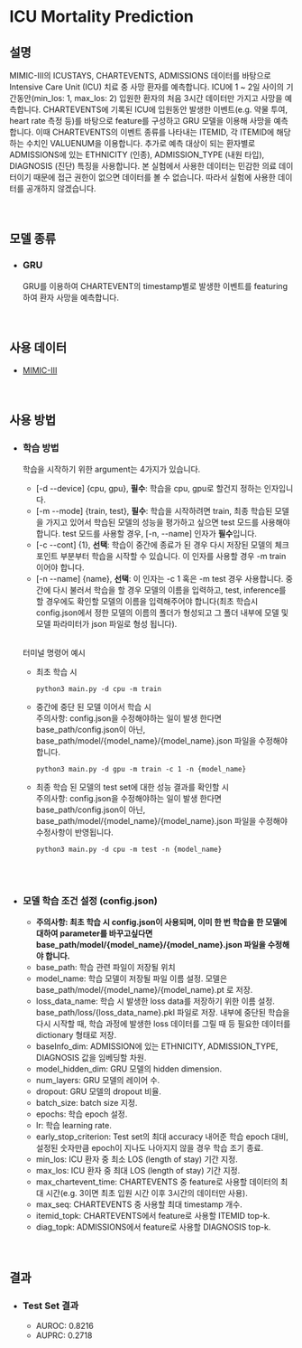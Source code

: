 # ICU Mortality Prediction
## 설명
MIMIC-III의 ICUSTAYS, CHARTEVENTS, ADMISSIONS 데이터를 바탕으로 Intensive Care Unit (ICU) 치료 중 사망 환자를 예측합니다.
ICU에 1 ~ 2일 사이의 기간동안(min_los: 1, max_los: 2) 입원한 환자의 처음 3시간 데이터만 가지고 사망을 예측합니다.
CHARTEVENTS에 기록된 ICU에 입원동안 발생한 이벤트(e.g. 약물 투여, heart rate 측정 등)를 바탕으로 feature를 구성하고 GRU 모델을 이용해 사망을 예측합니다.
이때 CHARTEVENTS의 이벤트 종류를 나타내는 ITEMID, 각 ITEMID에 해당하는 수치인 VALUENUM을 이용합니다.
추가로 예측 대상이 되는 환자별로 ADMISSIONS에 있는 ETHNICITY (인종), ADMISSION_TYPE (내원 타입), DIAGNOSIS (진단) 특징을 사용합니다.
본 실험에서 사용한 데이터는 민감한 의료 데이터이기 때문에 접근 권한이 없으면 데이터를 볼 수 없습니다.
따라서 실험에 사용한 데이터를 공개하지 않겠습니다.
<br><br><br>

## 모델 종류
* ### GRU
    GRU를 이용하여 CHARTEVENT의 timestamp별로 발생한 이벤트를 featuring하여 환자 사망을 예측합니다.
<br><br><br>


## 사용 데이터
* [MIMIC-III](https://mimic.mit.edu/docs/iii/)
<br><br><br>


## 사용 방법
* ### 학습 방법
    학습을 시작하기 위한 argument는 4가지가 있습니다.<br>
    * [-d --device] {cpu, gpu}, **필수**: 학습을 cpu, gpu로 할건지 정하는 인자입니다.
    * [-m --mode] {train, test}, **필수**: 학습을 시작하려면 train, 최종 학습된 모델을 가지고 있어서 학습된 모델의 성능을 평가하고 싶으면 test 모드를 사용해야 합니다. test 모드를 사용할 경우, [-n, --name] 인자가 **필수**입니다.
    * [-c --cont] {1}, **선택**: 학습이 중간에 종료가 된 경우 다시 저장된 모델의 체크포인트 부분부터 학습을 시작할 수 있습니다. 이 인자를 사용할 경우 -m train 이어야 합니다. 
    * [-n --name] {name}, **선택**: 이 인자는 -c 1 혹은 -m test 경우 사용합니다.
    중간에 다시 불러서 학습을 할 경우 모델의 이름을 입력하고, test, inference를 할 경우에도 확인할 모델의 이름을 입력해주어야 합니다(최초 학습시 config.json에서 정한 모델의 이름의 폴더가 형성되고 그 폴더 내부에 모델 및 모델 파라미터가 json 파일로 형성 됩니다).<br><br>

    터미널 명령어 예시<br>
    * 최초 학습 시
        ```
        python3 main.py -d cpu -m train
        ```
    * 중간에 중단 된 모델 이어서 학습 시
        <br>주의사항: config.json을 수정해야하는 일이 발생 한다면 base_path/config.json이 아닌, base_path/model/{model_name}/{model_name}.json 파일을 수정해야 합니다.
        ```
        python3 main.py -d gpu -m train -c 1 -n {model_name}
        ```
    * 최종 학습 된 모델의 test set에 대한 성능 결과를 확인할 시
        <br>주의사항: config.json을 수정해야하는 일이 발생 한다면 base_path/config.json이 아닌, base_path/model/{model_name}/{model_name}.json 파일을 수정해야 수정사항이 반영됩니다.
        ```
        python3 main.py -d cpu -m test -n {model_name}
        ```
    <br><br>

* ### 모델 학습 조건 설정 (config.json)
    * **주의사항: 최초 학습 시 config.json이 사용되며, 이미 한 번 학습을 한 모델에 대하여 parameter를 바꾸고싶다면 base_path/model/{model_name}/{model_name}.json 파일을 수정해야 합니다.**
    * base_path: 학습 관련 파일이 저장될 위치
    * model_name: 학습 모델이 저장될 파일 이름 설정. 모델은 base_path/model/{model_name}/{model_name}.pt 로 저장.
    * loss_data_name: 학습 시 발생한 loss data를 저장하기 위한 이름 설정. base_path/loss/{loss_data_name}.pkl 파일로 저장. 내부에 중단된 학습을 다시 시작할 때, 학습 과정에 발생한 loss 데이터를 그릴 때 등 필요한 데이터를 dictionary 형태로 저장.
    * baseInfo_dim: ADMISSION에 있는 ETHNICITY, ADMISSION_TYPE, DIAGNOSIS 값을 임베딩할 차원.
    * model_hidden_dim: GRU 모델의 hidden dimension.
    * num_layers: GRU 모델의 레이어 수.
    * dropout: GRU 모델의 dropout 비율.
    * batch_size: batch size 지정.
    * epochs: 학습 epoch 설정.
    * lr: 학습 learning rate.
    * early_stop_criterion: Test set의 최대 accuracy 내어준 학습 epoch 대비, 설정된 숫자만큼 epoch이 지나도 나아지지 않을 경우 학습 조기 종료.    
    * min_los: ICU 환자 중 최소 LOS (length of stay) 기간 지정.
    * max_los: ICU 환자 중 최대 LOS (length of stay) 기간 지정.
    * max_chartevent_time: CHARTEVENTS 중 feature로 사용할 데이터의 최대 시간(e.g. 3이면 최초 입원 시간 이후 3시간의 데이터만 사용).
    * max_seq: CHARTEVENTS 중 사용할 최대 timestamp 개수.
    * itemid_topk: CHARTEVENTS에서 feature로 사용할 ITEMID top-k.
    * diag_topk: ADMISSIONS에서 feature로 사용할 DIAGNOSIS top-k.
    <br><br><br>


## 결과
* ### Test Set 결과
    * AUROC: 0.8216
    * AUPRC: 0.2718
        
<br><br><br>